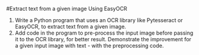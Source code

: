 #Extract text from a given image Using EasyOCR

1. Write a Python program that uses an OCR library like Pytesseract or EasyOCR, to extract text from a given image.
2. Add code in the program to pre-process the input image before passing it to the OCR library, for better result. Demonstrate the improvement for a given input image with text - with the preprocessing code.                                                                                                                          
